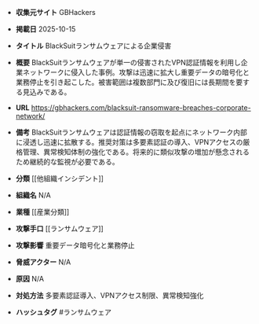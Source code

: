 - **収集元サイト**
GBHackers

- **掲載日**
2025-10-15

- **タイトル**
BlackSuitランサムウェアによる企業侵害

- **概要**
BlackSuitランサムウェアが単一の侵害されたVPN認証情報を利用し企業ネットワークに侵入した事例。攻撃は迅速に拡大し重要データの暗号化と業務停止を引き起こした。被害範囲は複数部門に及び復旧には長期間を要する見込みである。

- **URL**
https://gbhackers.com/blacksuit-ransomware-breaches-corporate-network/

- **備考**
BlackSuitランサムウェアは認証情報の窃取を起点にネットワーク内部に浸透し迅速に拡散する。推奨対策は多要素認証の導入、VPNアクセスの厳格管理、異常検知体制の強化である。将来的に類似攻撃の増加が懸念されるため継続的な監視が必要である。

- **分類**
[[他組織インシデント]]

- **組織名**
N/A

- **業種**
[[産業分類]]

- **攻撃手口**
[[ランサムウェア]]

- **攻撃影響**
重要データ暗号化と業務停止

- **脅威アクター**
N/A

- **原因**
N/A

- **対処方法**
多要素認証導入、VPNアクセス制限、異常検知強化

- **ハッシュタグ**
#ランサムウェア
